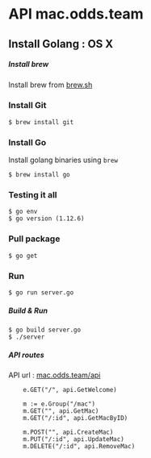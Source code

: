 # API mac.odds.team

## Install Golang : OS X

##### Install brew

Install brew from [brew.sh](http://brew.sh/)

### Install Git

```
$ brew install git 
```

### Install Go

Install golang binaries using `brew`

```
$ brew install go
```

### Testing it all

```
$ go env
$ go version (1.12.6)
```

### Pull package

```
$ go get
```

### Run

```
$ go run server.go
```

##### Build & Run

```
$ go build server.go
$ ./server
```

##### API routes

API url : [mac.odds.team/api](http://mac.odds.team/api)

```
	e.GET("/", api.GetWelcome)

	m := e.Group("/mac")
	m.GET("", api.GetMac)
	m.GET("/:id", api.GetMacByID)
	
	m.POST("", api.CreateMac)
	m.PUT("/:id", api.UpdateMac)
	m.DELETE("/:id", api.RemoveMac)
```